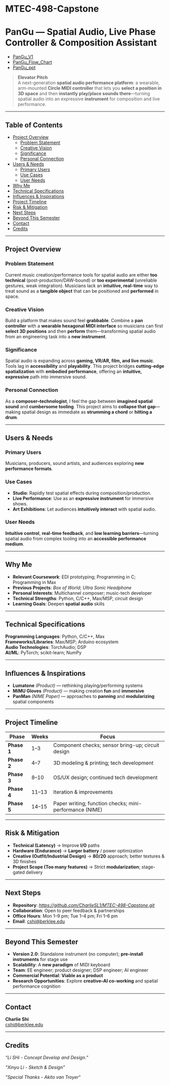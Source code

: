 # MTEC-498-Capstone
# PanGu — Spatial Audio, Live Phase Controller & Composition Assistant
- [PanGu_V1](/Users/lishi/Documents/GitHub/MTEC-498-Capstone/Homework/ProjectProposal/PanGu_V1.jpg)
- [PanGu_Flow_Chart](/Users/lishi/Documents/GitHub/MTEC-498-Capstone/Homework/ProjectProposal/PanGu.png)
- [PanGu_ppt](/Users/lishi/Documents/GitHub/MTEC-498-Capstone/Homework/ProjectProposal/PanGu.pdf)

> **Elevator Pitch**  
> A next-generation **spatial audio performance platform**: a wearable, arm-mounted **Circle MIDI controller** that lets you **select a position in 3D space** and then **instantly play/place sounds there**—turning spatial audio into an expressive **instrument** for composition and live performance.

---

## Table of Contents
- [Project Overview](#project-overview)
  - [Problem Statement](#problem-statement)
  - [Creative Vision](#creative-vision)
  - [Significance](#significance)
  - [Personal Connection](#personal-connection)
- [Users & Needs](#users--needs)
  - [Primary Users](#primary-users)
  - [Use Cases](#use-cases)
  - [User Needs](#user-needs)
- [Why Me](#why-me)
- [Technical Specifications](#technical-specifications)
- [Influences & Inspirations](#influences--inspirations)
- [Project Timeline](#project-timeline)
- [Risk & Mitigation](#risk--mitigation)
- [Next Steps](#next-steps)
- [Beyond This Semester](#beyond-this-semester)
- [Contact](#contact)
- [Credits](#credits)

---

## Project Overview

### Problem Statement
Current music creation/performance tools for spatial audio are either **too technical** (post-production/DAW-bound) or **too experimental** (unreliable gestures, weak integration). Musicians lack an **intuitive, real-time** way to treat sound as a **tangible object** that can be positioned and **performed** in space.

### Creative Vision
Build a platform that makes sound feel **grabbable**. Combine a **pan controller** with a **wearable hexagonal MIDI interface** so musicians can first **select 3D positions** and then **perform** them—transforming spatial audio from an engineering task into a **new instrument**.

### Significance
Spatial audio is expanding across **gaming, VR/AR, film, and live music**. Tools lag in **accessibility** and **playability**. This project bridges **cutting-edge spatialization** with **embodied performance**, offering an **intuitive, expressive** path into immersive sound.

### Personal Connection
As a **composer–technologist**, I feel the gap between **imagined spatial sound** and **cumbersome tooling**. This project aims to **collapse that gap**—making spatial design as immediate as **strumming a chord** or **hitting a drum**.

---

## Users & Needs

### Primary Users
Musicians, producers, sound artists, and audiences exploring **new performance formats**.

### Use Cases
- **Studio**: Rapidly test spatial effects during composition/production.  
- **Live Performance**: Use as an **expressive instrument** for immersive shows.  
- **Art Exhibitions**: Let audiences **intuitively interact** with spatial audio.

### User Needs
**Intuitive control**, **real-time feedback**, and **low learning barriers**—turning spatial audio from complex tooling into an **accessible performance medium**.

---

## Why Me
- **Relevant Coursework**: EDI prototyping; Programming in C; Programming in Max  
- **Previous Projects**: *Box of World*; *Ultra Sonic Headphone*  
- **Personal Interests**: Multichannel composer; music-tech developer  
- **Technical Strengths**: Python, C/C++, Max/MSP, circuit design  
- **Learning Goals**: Deepen **spatial audio** skills

---

## Technical Specifications
**Programming Languages**: Python, C/C++, Max  
**Frameworks/Libraries**: Max/MSP; Arduino ecosystem  
**Audio Technologies**: TorchAudio; DSP  
**AI/ML**: PyTorch; scikit-learn; NumPy

---

## Influences & Inspirations
- **Lumatone** *(Product)* — rethinking playing/performing systems  
- **MiMU Gloves** *(Product)* — making creation **fun** and **immersive**  
- **PanMan** *(NIME Paper)* — approaches to **panning** and **modularizing** spatial components

---

## Project Timeline

| Phase | Weeks | Focus |
|---|---|---|
| **Phase 1** | 1–3 | Component checks; sensor bring-up; circuit design |
| **Phase 2** | 4–7 | 3D modeling & printing; tech development |
| **Phase 3** | 8–10 | OS/UX design; continued tech development |
| **Phase 4** | 11–13 | Iteration & improvements |
| **Phase 5** | 14–15 | Paper writing; function checks; mini-performance (NIME) |

---

## Risk & Mitigation
- **Technical (Latency)** → Improve **I/O** paths  
- **Hardware (Endurance)** → **Larger battery** / power optimization  
- **Creative (Outfit/Industrial Design)** → **80/20** approach; better textures & 3D finishes  
- **Project Scope (Too many features)** → Strict **modularization**; stage-gated delivery

---

## Next Steps
- **Repository**: *https://github.com/CharlieSL1/MTEC-498-Capstone.git*  
- **Collaboration**: Open to peer feedback & partnerships  
- **Office Hours**: Mon 1–9 pm; Tue 1–4 pm; Fri 1–6 pm  
- **Email**: cshi@berklee.edu

---

## Beyond This Semester
- **Version 2.0**: Standalone instrument (no computer); **pre-install instruments** for stage use  
- **Scalability**: A **new paradigm** of MIDI keyboard  
- **Team**: EE engineer; product designer; DSP engineer; AI engineer  
- **Commercial Potential**: **Viable as a product**  
- **Research Opportunities**: Explore **creative–AI co-working** and spatial performance cognition

---

## Contact
**Charlie Shi**  
cshi@berklee.edu

---

## Credits
*“Li SHi - Concept Develop and Design.”*

*“Xinyu Li - Sketch & Design”*

*”Special Thanks - Akito van Troyer“*
